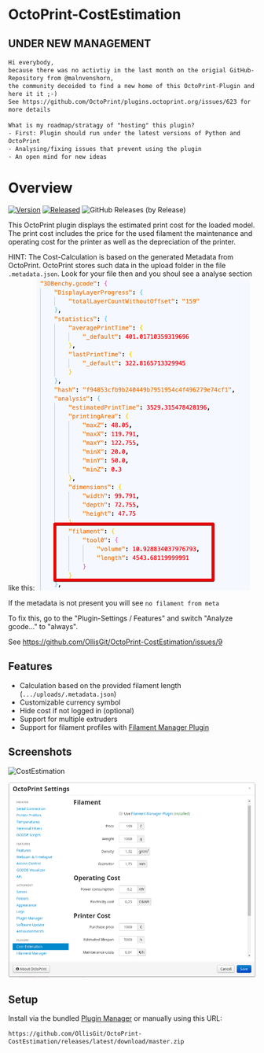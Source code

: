 # OctoPrint-CostEstimation

## UNDER NEW MANAGEMENT

    Hi everybody,
    because there was no activtiy in the last month on the origial GitHub-Repository from @malnvenshorn,
    the community deceided to find a new home of this OctoPrint-Plugin and here it it ;-)
    See https://github.com/OctoPrint/plugins.octoprint.org/issues/623 for more details

    What is my roadmap/stratagy of "hosting" this plugin?
    - First: Plugin should run under the latest versions of Python and OctoPrint
    - Analysing/fixing issues that prevent using the plugin
    - An open mind for new ideas

# Overview

[![Version](https://img.shields.io/badge/dynamic/json.svg?color=brightgreen&label=version&url=https://api.github.com/repos/OllisGit/OctoPrint-CostEstimation/releases&query=$[0].name)]()
[![Released](https://img.shields.io/badge/dynamic/json.svg?color=brightgreen&label=released&url=https://api.github.com/repos/OllisGit/OctoPrint-CostEstimation/releases&query=$[0].published_at)]()
![GitHub Releases (by Release)](https://img.shields.io/github/downloads/OllisGit/OctoPrint-CostEstimation/latest/total.svg)

This OctoPrint plugin displays the estimated print cost for the loaded model. The print cost includes the price for the used filament the maintenance and operating cost for the printer as well as the depreciation of the printer.

HINT: The Cost-Calculation is based on the generated Metadata from OctoPrint. OctoPrint stores such data in the upload folder in the file ```.metadata.json```.
Look for your file then and you shoul see a analyse section like this:
![CostEstimation](screenshots/costestimation-metadata.png?raw=true)

If the metadata is not present you will see ```no filament from meta```

To fix this, go to the "Plugin-Settings / Features" and switch "Analyze gcode..." to "always".

See https://github.com/OllisGit/OctoPrint-CostEstimation/issues/9

## Features
- Calculation based on the provided filament length (```.../uploads/.metadata.json```)
- Customizable currency symbol
- Hide cost if not logged in (optional)
- Support for multiple extruders
- Support for filament profiles with [Filament Manager Plugin](https://github.com/OllisGit/OctoPrint-FilamentManager)

## Screenshots

![CostEstimation](screenshots/costestimation.png?raw=true)

![CostEstimation Settings](screenshots/costestimation_settings.png?raw=true)

## Setup

Install via the bundled [Plugin Manager](https://github.com/foosel/OctoPrint/wiki/Plugin:-Plugin-Manager)
or manually using this URL:

    https://github.com/OllisGit/OctoPrint-CostEstimation/releases/latest/download/master.zip
